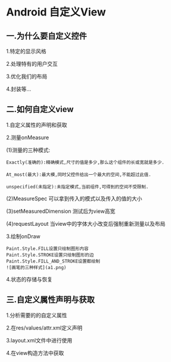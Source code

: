 # Android 自定义View
## 一.为什么要自定义控件
1.特定的显示风格

2.处理特有的用户交互

3.优化我们的布局

4.封装等...


## 二.如何自定义view
1.自定义属性的声明和获取

2.测量onMeasure

(1)测量的三种模式:

    Exactly(准确的):精确模式,尺寸的值是多少,那么这个组件的长或宽就是多少.

    At_most(最大):最大模,同时父控件给出一个最大的空间,不能超过此值.

    unspecified(未指定):未指定模式,当前组件,可得到的空间不受限制.

(2)MeasureSpec 可以拿到传入的模式以及传入的值的大小

(3)setMeasuredDimension 测试后为view高宽

(4)requestLayout 当view中的字体大小改变后强制重新测量以及布局


3.绘制onDraw
    
    Paint.Style.FILL设置只绘制图形内容 
    Paint.Style.STROKE设置只绘制图形的边 
    Paint.Style.FILL_AND_STROKE设置都绘制
    ![画笔的三种样式](a1.png)

4.状态的存储与恢复

## 三.自定义属性声明与获取

1.分析需要的的自定义属性

2.在res/values/attr.xml定义声明

3.layout.xml文件中进行使用

4.在view构造方法中获取






